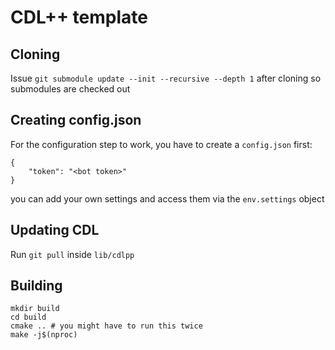 # CDL++ template

## Cloning
Issue `git submodule update --init --recursive --depth 1` after cloning so submodules are checked out

## Creating config.json
For the configuration step to work, you have to create a `config.json` first:

    {
        "token": "<bot token>"
    }

you can add your own settings and access them via the `env.settings` object

## Updating CDL
Run `git pull` inside `lib/cdlpp`

## Building

    mkdir build
    cd build
    cmake .. # you might have to run this twice
    make -j$(nproc)

